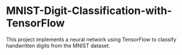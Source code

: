 # MNIST-Digit-Classification-with-TensorFlow
This project implements a neural network using TensorFlow to classify handwritten digits from the MNIST dataset.
